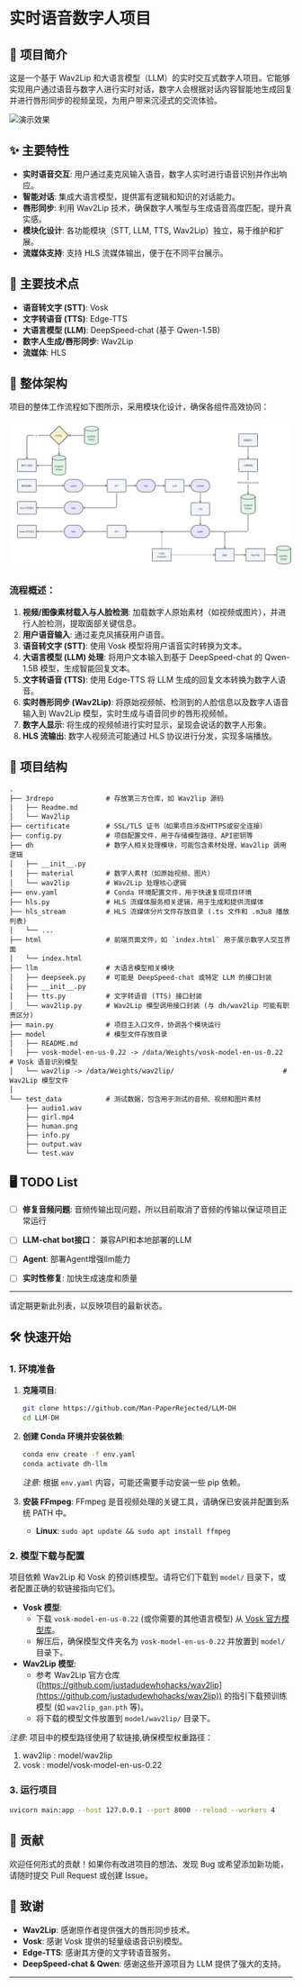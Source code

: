 # 实时语音数字人项目

## 🌟 项目简介

这是一个基于 Wav2Lip 和大语言模型（LLM）的实时交互式数字人项目。它能够实现用户通过语音与数字人进行实时对话，数字人会根据对话内容智能地生成回复并进行唇形同步的视频呈现，为用户带来沉浸式的交流体验。

![演示效果](resource/demo.gif)

## ✨ 主要特性

*   **实时语音交互**: 用户通过麦克风输入语音，数字人实时进行语音识别并作出响应。
*   **智能对话**: 集成大语言模型，提供富有逻辑和知识的对话能力。
*   **唇形同步**: 利用 Wav2Lip 技术，确保数字人嘴型与生成语音高度匹配，提升真实感。
*   **模块化设计**: 各功能模块（STT, LLM, TTS, Wav2Lip）独立，易于维护和扩展。
*   **流媒体支持**: 支持 HLS 流媒体输出，便于在不同平台展示。

## 🚀 主要技术点

*   **语音转文字 (STT)**: Vosk
*   **文字转语音 (TTS)**: Edge-TTS
*   **大语言模型 (LLM)**: DeepSpeed-chat (基于 Qwen-1.5B)
*   **数字人生成/唇形同步**: Wav2Lip
*   **流媒体**: HLS 

## 📐 整体架构

项目的整体工作流程如下图所示，采用模块化设计，确保各组件高效协同：

![整体框架](resource/frame.png)

### 流程概述：

1.  **视频/图像素材载入与人脸检测**: 加载数字人原始素材（如视频或图片），并进行人脸检测，提取面部关键信息。
2.  **用户语音输入**: 通过麦克风捕获用户语音。
3.  **语音转文字 (STT)**: 使用 Vosk 模型将用户语音实时转换为文本。
4.  **大语言模型 (LLM) 处理**: 将用户文本输入到基于 DeepSpeed-chat 的 Qwen-1.5B 模型，生成智能回复文本。
5.  **文字转语音 (TTS)**: 使用 Edge-TTS 将 LLM 生成的回复文本转换为数字人语音。
6.  **实时唇形同步 (Wav2Lip)**: 将原始视频帧、检测到的人脸信息以及数字人语音输入到 Wav2Lip 模型，实时生成与语音同步的唇形视频帧。
7.  **数字人显示**: 将生成的视频帧进行实时显示，呈现会说话的数字人形象。
8.  **HLS 流输出**: 数字人视频流可能通过 HLS 协议进行分发，实现多端播放。

## 📁 项目结构

```
.
├── 3rdrepo             # 存放第三方仓库，如 Wav2lip 源码
│   ├── Readme.md
│   └── Wav2lip
├── certificate         # SSL/TLS 证书（如果项目涉及HTTPS或安全连接）
├── config.py           # 项目配置文件，用于存储模型路径、API密钥等
├── dh                  # 数字人相关处理模块，可能包含素材处理、Wav2lip 调用逻辑
│   ├── __init__.py
│   ├── material        # 数字人素材（如原始视频、图片）
│   └── wav2lip         # Wav2Lip 处理核心逻辑
├── env.yaml            # Conda 环境配置文件，用于快速复现项目环境
├── hls.py              # HLS 流媒体服务相关逻辑，用于生成和提供流媒体
├── hls_stream          # HLS 流媒体分片文件存放目录 (.ts 文件和 .m3u8 播放列表)
│   └── ...
├── html                # 前端页面文件，如 `index.html` 用于展示数字人交互界面
│   └── index.html
├── llm                 # 大语言模型相关模块
│   ├── deepseek.py     # 可能是 DeepSpeed-chat 或特定 LLM 的接口封装
│   ├── __init__.py
│   ├── tts.py          # 文字转语音 (TTS) 接口封装
│   └── wav2lip.py      # Wav2Lip 模型调用接口封装 (与 dh/wav2lip 可能有职责区分)
├── main.py             # 项目主入口文件，协调各个模块运行
├── model               # 模型文件存放目录
│   ├── README.md
│   ├── vosk-model-en-us-0.22 -> /data/Weights/vosk-model-en-us-0.22  # Vosk 语音识别模型
│   └── wav2lip -> /data/Weights/wav2lip/                           # Wav2Lip 模型文件
│
└── test_data           # 测试数据，包含用于测试的音频、视频和图片素材
    ├── audio1.wav
    ├── girl.mp4
    ├── human.png
    ├── info.py
    ├── output.wav
    └── test.wav
```

## 🖥️ TODO List


*   [ ] **修复音频问题**: 音频传输出现问题，所以目前取消了音频的传输以保证项目正常运行
*   [ ] **LLM-chat bot接口**： 兼容API和本地部署的LLM
*   [ ] **Agent**: 部署Agent增强llm能力
*   [ ] **实时性修复**: 加快生成速度和质量


---

请定期更新此列表，以反映项目的最新状态。

## 🛠️ 快速开始

### 1. 环境准备

1.  **克隆项目**:
    ```bash
    git clone https://github.com/Man-PaperRejected/LLM-DH
    cd LLM-DH
    ```
2.  **创建 Conda 环境并安装依赖**:
    ```bash
    conda env create -f env.yaml
    conda activate dh-llm
    ```
    *注意*: 根据 `env.yaml` 内容，可能还需要手动安装一些 pip 依赖。

3.  **安装 FFmpeg**:
    FFmpeg 是音视频处理的关键工具，请确保已安装并配置到系统 PATH 中。
    *   **Linux**: `sudo apt update && sudo apt install ffmpeg`

### 2. 模型下载与配置

项目依赖 Wav2Lip 和 Vosk 的预训练模型。请将它们下载到 `model/` 目录下，或者配置正确的软链接指向它们。

*   **Vosk 模型**:
    *   下载 `vosk-model-en-us-0.22` (或你需要的其他语言模型) 从 [Vosk 官方模型库](https://alphacephei.com/vosk/models)。
    *   解压后，确保模型文件夹名为 `vosk-model-en-us-0.22` 并放置到 `model/` 目录下。
*   **Wav2Lip 模型**:
    *   参考 Wav2Lip 官方仓库 ([https://github.com/justadudewhohacks/wav2lip](https://github.com/justadudewhohacks/wav2lip)) 的指引下载预训练模型 (如 `wav2lip_gan.pth` 等)。
    *   将下载的模型文件放置到 `model/wav2lip/` 目录下。

*注意*: 项目中的模型路径使用了软链接,确保模型权重路径：
1.  wav2lip : model/wav2lip
2.  vosk : model/vosk-model-en-us-0.22

### 3. 运行项目

```bash
uvicorn main:app --host 127.0.0.1 --port 8000 --reload --workers 4
```


## 🤝 贡献

欢迎任何形式的贡献！如果你有改进项目的想法、发现 Bug 或希望添加新功能，请随时提交 Pull Request 或创建 Issue。


## 🙏 致谢

*   **Wav2Lip**: 感谢原作者提供强大的唇形同步技术。
*   **Vosk**: 感谢 Vosk 提供的轻量级语音识别模型。
*   **Edge-TTS**: 感谢其方便的文字转语音服务。
*   **DeepSpeed-chat & Qwen**: 感谢这些开源项目为 LLM 提供了强大的支持。

---